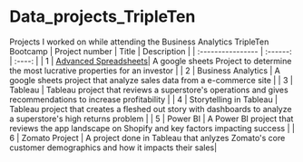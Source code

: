 # Data_projects_TripleTen
Projects I worked on while attending the Business Analytics TripleTen Bootcamp
| Project number    | Title | Description |
| :---------------- | :------: | :----: |
| 1 | <a href="https://github.com/gurinder-droid/Data_projects_TripleTen/blob/73ef52bf799dd6aa93e302a45d26a9b72935b7df/Spreadsheet%20Final%20Project.xlsx">Advanced Spreadsheets</a>| A google sheets Project to determine the most lucrative properties for an investor |
| 2 | Business Analytics | A google sheets project that analyze sales data from a e-commerce site   |
| 3 | Tableau | Tableau project that reviews a superstore's operations and gives recommendations to increase profitability |
| 4 | Storytelling in Tableau | Tableau project that creates a fleshed out story with dashboards to analyze a superstore's high returns problem   |
| 5 | Power BI | A Power BI project that reviews the app landscape on Shopify and key factors impacting success |
| 6 | Zomato Project | A project done in Tableau that anlyzes Zomato's core customer demographics and how it impacts their sales|

